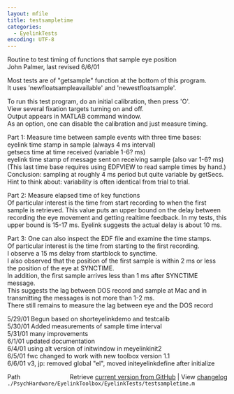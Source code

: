 ```yaml
---
layout: mfile
title: testsampletime
categories:
  - EyelinkTests
encoding: UTF-8
---
```


Routine to test timing of functions that sample eye position  
John Palmer, last revised 6/6/01  

Most tests are of "getsample" function at the bottom of this program.  
It uses 'newfloatsampleavailable' and 'newestfloatsample'.  

To run this test program, do an initial calibration, then press 'O'.  
View several fixation targets turning on and off.  
Output appears in MATLAB command window.  
As an option, one can disable the calibration and just measure timing.  

Part 1:  Measure time between sample events with three time bases:  
  eyelink time stamp in sample (always 4 ms interval)  
  getsecs time at time received (variable 1-6? ms)  
  eyelink time stamp of message sent on receiving sample (also var 1-6? ms)  
  (This last time base requires using EDFVIEW to read sample times by hand.)  
Conclusion:  sampling at roughly 4 ms period but quite variable by getSecs.  
Hint to think about: variability is often identical from trial to trial.  

Part 2:  Measure elapsed time of key functions  
   Of particular interest is the time from start recording to when the first  
sample is retrieved.  This value puts an upper bound on the delay between  
recording the eye movement and getting realtime feedback.  In my tests, this  
upper bound is 15-17 ms.  Eyelink suggests the actual delay is about 10 ms.  

Part 3:  One can also inspect the EDF file and examine the time stamps.  
   Of particular interest is the time from starting to the first recording.  
I observe a 15 ms delay from startblock to synctime.  
I also observed that the position of the first sample is within 2 ms or less  
the position of the eye at SYNCTIME.  
In addition, the first sample arrives less than 1 ms after SYNCTIME message.  
This suggests the lag between DOS record and sample at Mac and in  
transmitting the messages is not more than 1-2 ms.  
There still remains to measure the lag between eye and the DOS record  

5/29/01 Begun based on shorteyelinkdemo and testcalib  
5/30/01 Added measurements of sample time interval  
5/31/01 many improvements  
6/1/01  updated documentation  
6/4/01  using alt version of initwindow in meyelinkinit2  
6/5/01  fwc changed to work with new toolbox version 1.1  
6/6/01  v3, jp:  removed global "el", moved initeyelinkdefine after initialize  


<div class="code_header" style="text-align:right;">
  <span style="float:left;">Path&nbsp;&nbsp;</span> <span class="counter">Retrieve <a href=
  "https://raw.github.com/Psychtoolbox-3/Psychtoolbox-3/beta/./PsychHardware/EyelinkToolbox/EyelinkTests/testsampletime.m">current version from GitHub</a> | View <a href=
  "https://github.com/Psychtoolbox-3/Psychtoolbox-3/commits/beta/./PsychHardware/EyelinkToolbox/EyelinkTests/testsampletime.m">changelog</a></span>
</div>
<div class="code">
  <code>./PsychHardware/EyelinkToolbox/EyelinkTests/testsampletime.m</code>
</div>
